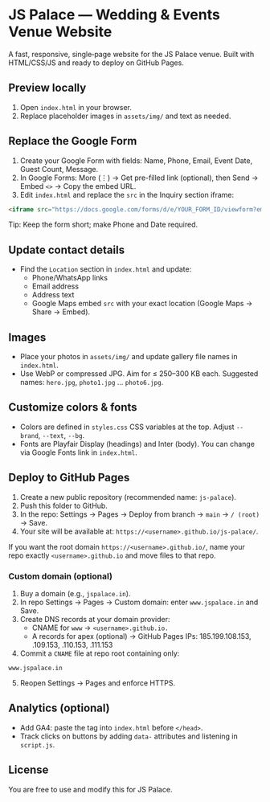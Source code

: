 # JS Palace — Wedding & Events Venue Website

A fast, responsive, single‑page website for the JS Palace venue. Built with HTML/CSS/JS and ready to deploy on GitHub Pages.

## Preview locally

1. Open `index.html` in your browser.
2. Replace placeholder images in `assets/img/` and text as needed.

## Replace the Google Form

1. Create your Google Form with fields: Name, Phone, Email, Event Date, Guest Count, Message.
2. In Google Forms: More (⋮) → Get pre-filled link (optional), then Send → Embed `<>` → Copy the embed URL.
3. Edit `index.html` and replace the `src` in the Inquiry section iframe:

```html
<iframe src="https://docs.google.com/forms/d/e/YOUR_FORM_ID/viewform?embedded=true" ...></iframe>
```

Tip: Keep the form short; make Phone and Date required.

## Update contact details

- Find the `Location` section in `index.html` and update:
  - Phone/WhatsApp links
  - Email address
  - Address text
  - Google Maps embed `src` with your exact location (Google Maps → Share → Embed).

## Images

- Place your photos in `assets/img/` and update gallery file names in `index.html`.
- Use WebP or compressed JPG. Aim for ≤ 250–300 KB each. Suggested names: `hero.jpg`, `photo1.jpg` … `photo6.jpg`.

## Customize colors & fonts

- Colors are defined in `styles.css` CSS variables at the top. Adjust `--brand`, `--text`, `--bg`.
- Fonts are Playfair Display (headings) and Inter (body). You can change via Google Fonts link in `index.html`.

## Deploy to GitHub Pages

1. Create a new public repository (recommended name: `js-palace`).
2. Push this folder to GitHub.
3. In the repo: Settings → Pages → Deploy from branch → `main` → `/ (root)` → Save.
4. Your site will be available at: `https://<username>.github.io/js-palace/`.

If you want the root domain `https://<username>.github.io/`, name your repo exactly `<username>.github.io` and move files to that repo.

### Custom domain (optional)

1. Buy a domain (e.g., `jspalace.in`).
2. In repo Settings → Pages → Custom domain: enter `www.jspalace.in` and Save.
3. Create DNS records at your domain provider:
   - CNAME for `www` → `<username>.github.io.`
   - A records for apex (optional) → GitHub Pages IPs: 185.199.108.153, .109.153, .110.153, .111.153
4. Commit a `CNAME` file at repo root containing only:

```
www.jspalace.in
```

5. Reopen Settings → Pages and enforce HTTPS.

## Analytics (optional)

- Add GA4: paste the tag into `index.html` before `</head>`.
- Track clicks on buttons by adding `data-` attributes and listening in `script.js`.

## License

You are free to use and modify this for JS Palace.
